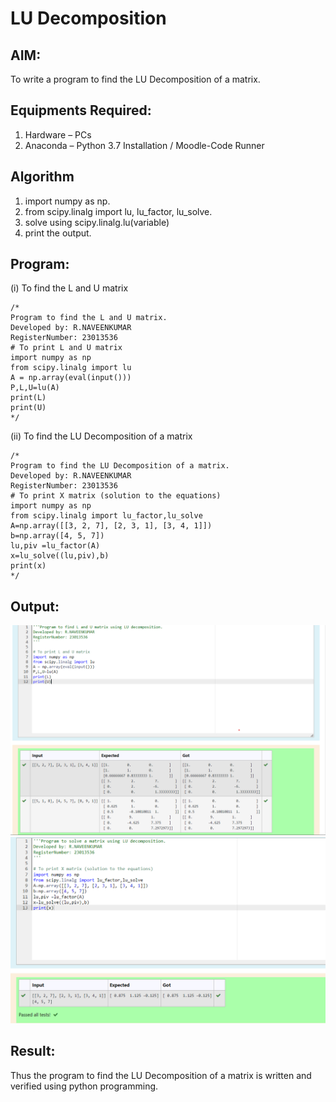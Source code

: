 # LU Decomposition 

## AIM:
To write a program to find the LU Decomposition of a matrix.

## Equipments Required:
1. Hardware – PCs
2. Anaconda – Python 3.7 Installation / Moodle-Code Runner

## Algorithm
1. import numpy as np.
2. from scipy.linalg import lu, lu_factor, lu_solve.
3. solve using scipy.linalg.lu(variable)
4. print the output.

## Program:
(i) To find the L and U matrix
```
/*
Program to find the L and U matrix.
Developed by: R.NAVEENKUMAR
RegisterNumber: 23013536
# To print L and U matrix
import numpy as np
from scipy.linalg import lu
A = np.array(eval(input()))
P,L,U=lu(A)
print(L)
print(U)
*/
```
(ii) To find the LU Decomposition of a matrix
```
/*
Program to find the LU Decomposition of a matrix.
Developed by: R.NAVEENKUMAR
RegisterNumber: 23013536
# To print X matrix (solution to the equations)
import numpy as np
from scipy.linalg import lu_factor,lu_solve
A=np.array([[3, 2, 7], [2, 3, 1], [3, 4, 1]])
b=np.array([4, 5, 7])
lu,piv =lu_factor(A)
x=lu_solve((lu,piv),b)
print(x) 
*/
```

## Output:
![Alt text](image.png)
![Alt text](<Screenshot 2023-11-27 090040.png>)


## Result:
Thus the program to find the LU Decomposition of a matrix is written and verified using python programming.

